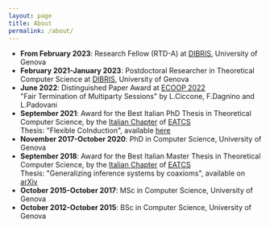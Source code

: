 ```yaml
---
layout: page
title: About
permalink: /about/
---
```


* **From February 2023**: Research Fellow (RTD-A) at [DIBRIS](https://dibris.unige.it), University of Genova
* **February 2021-January 2023**: Postdoctoral Researcher in Theoretical Computer Science at [DIBRIS](https://dibris.unige.it), University of Genova
* **June 2022**: Distinguished Paper Award at [ECOOP 2022](https://2022.ecoop.org/)  
"Fair Termination of Multiparty Sessions" by L.Ciccone, F.Dagnino and L.Padovani 
* **September 2021**: Award for the Best Italian PhD Thesis in Theoretical Computer Science, by the [Italian Chapter](https://eatcs.org/index.php/italian-chapter) of [EATCS](https://eatcs.org/index.php/about)  
Thesis: "Flexible CoInduction",  available [here](https://web.archive.org/web/20210214063202id_/https://iris.unige.it/retrieve/handle/11567/1035050/502494/phdunige_3767524.pdf)
* **November 2017-October 2020**: PhD in Computer Science, University of Genova
* **September 2018**: Award for the Best Italian Master Thesis in Theoretical Computer Science, by the [Italian Chapter](https://eatcs.org/index.php/italian-chapter) of [EATCS](https://eatcs.org/index.php/about)  
Thesis: "Generalizing inference systems by coaxioms",  available on [arXiv](https://arxiv.org/abs/1712.01014) 
* **October 2015-October 2017**: MSc in Computer Science, University of Genova 
* **October 2012-October 2015**: BSc in Computer Science, University of Genova 


